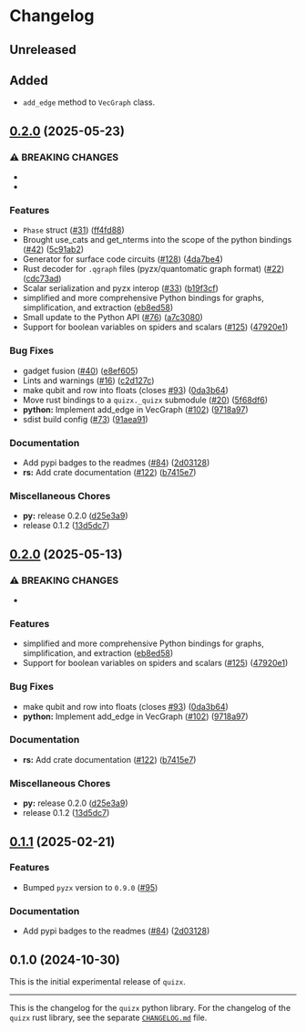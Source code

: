# Changelog

## Unreleased

## Added
- `add_edge` method to `VecGraph` class.

## [0.2.0](https://github.com/mark-koch/quizx/compare/quizx-py-v0.2.0...quizx-py-v0.2.0) (2025-05-23)


### ⚠ BREAKING CHANGES

* 
* 

### Features

* `Phase` struct ([#31](https://github.com/mark-koch/quizx/issues/31)) ([ff4fd88](https://github.com/mark-koch/quizx/commit/ff4fd88a41061cabb022e0d26e7e853009a5aae3))
* Brought use_cats and get_nterms into the scope of the python bindings ([#42](https://github.com/mark-koch/quizx/issues/42)) ([5c91ab2](https://github.com/mark-koch/quizx/commit/5c91ab2537d9f08c6eb6f8568042f6e71f975464))
* Generator for surface code circuits ([#128](https://github.com/mark-koch/quizx/issues/128)) ([4da7be4](https://github.com/mark-koch/quizx/commit/4da7be4c4e0becbb7f11f345eebb425890369f7c))
* Rust decoder for `.qgraph` files (pyzx/quantomatic graph format) ([#22](https://github.com/mark-koch/quizx/issues/22)) ([cdc73ad](https://github.com/mark-koch/quizx/commit/cdc73adec40509beb9b9873302eaccf19b790d19))
* Scalar serialization and pyzx interop ([#33](https://github.com/mark-koch/quizx/issues/33)) ([b19f3cf](https://github.com/mark-koch/quizx/commit/b19f3cfb7447542b6620b50962223d27b18d9d72))
* simplified and more comprehensive Python bindings for graphs, simplification, and extraction ([eb8ed58](https://github.com/mark-koch/quizx/commit/eb8ed589cc75c8c1efd67e6dfa39dced379f1611))
* Small update to the Python API ([#76](https://github.com/mark-koch/quizx/issues/76)) ([a7c3080](https://github.com/mark-koch/quizx/commit/a7c3080886c1978fbc0b201af88b32d64919faa3))
* Support for boolean variables on spiders and scalars ([#125](https://github.com/mark-koch/quizx/issues/125)) ([47920e1](https://github.com/mark-koch/quizx/commit/47920e1be2356a3b47f7ef7b861dc5ff8c1413a3))


### Bug Fixes

* gadget fusion ([#40](https://github.com/mark-koch/quizx/issues/40)) ([e8ef605](https://github.com/mark-koch/quizx/commit/e8ef605e71e4ccdb03a7f3934e77a4b764541f08))
* Lints and warnings ([#16](https://github.com/mark-koch/quizx/issues/16)) ([c2d127c](https://github.com/mark-koch/quizx/commit/c2d127c07874c16b763edf7aeafdffe12a83ffaf))
* make qubit and row into floats (closes [#93](https://github.com/mark-koch/quizx/issues/93)) ([0da3b64](https://github.com/mark-koch/quizx/commit/0da3b64b6a7ad63a690c9c389a04a4e140ec3b55))
* Move rust bindings to a `quizx._quizx` submodule ([#20](https://github.com/mark-koch/quizx/issues/20)) ([5f68df6](https://github.com/mark-koch/quizx/commit/5f68df6fe6d171484996c60b82eb944984aa794a))
* **python:** Implement add_edge in VecGraph ([#102](https://github.com/mark-koch/quizx/issues/102)) ([9718a97](https://github.com/mark-koch/quizx/commit/9718a973ed647cd6ec6961029d42f51fb3a24112))
* sdist build config ([#73](https://github.com/mark-koch/quizx/issues/73)) ([91aea91](https://github.com/mark-koch/quizx/commit/91aea912ebf36b622166b97ca19ed2f0328aeaea))


### Documentation

* Add pypi badges to the readmes ([#84](https://github.com/mark-koch/quizx/issues/84)) ([2d03128](https://github.com/mark-koch/quizx/commit/2d031280d630ebb68b0bc97bd8e71c6629d1319d))
* **rs:** Add crate documentation ([#122](https://github.com/mark-koch/quizx/issues/122)) ([b7415e7](https://github.com/mark-koch/quizx/commit/b7415e701c37013965944de378ded66a49f8e8e4))


### Miscellaneous Chores

* **py:** release 0.2.0 ([d25e3a9](https://github.com/mark-koch/quizx/commit/d25e3a9f8416a8a7574a422d6f66bb3ee755cf9c))
* release 0.1.2 ([13d5dc7](https://github.com/mark-koch/quizx/commit/13d5dc7b458f6e21f9c9c0ce357abda6b075864a))

## [0.2.0](https://github.com/zxcalc/quizx/compare/quizx-py-v0.1.1...quizx-py-v0.2.0) (2025-05-13)


### ⚠ BREAKING CHANGES

* 

### Features

* simplified and more comprehensive Python bindings for graphs, simplification, and extraction ([eb8ed58](https://github.com/zxcalc/quizx/commit/eb8ed589cc75c8c1efd67e6dfa39dced379f1611))
* Support for boolean variables on spiders and scalars ([#125](https://github.com/zxcalc/quizx/issues/125)) ([47920e1](https://github.com/zxcalc/quizx/commit/47920e1be2356a3b47f7ef7b861dc5ff8c1413a3))


### Bug Fixes

* make qubit and row into floats (closes [#93](https://github.com/zxcalc/quizx/issues/93)) ([0da3b64](https://github.com/zxcalc/quizx/commit/0da3b64b6a7ad63a690c9c389a04a4e140ec3b55))
* **python:** Implement add_edge in VecGraph ([#102](https://github.com/zxcalc/quizx/issues/102)) ([9718a97](https://github.com/zxcalc/quizx/commit/9718a973ed647cd6ec6961029d42f51fb3a24112))


### Documentation

* **rs:** Add crate documentation ([#122](https://github.com/zxcalc/quizx/issues/122)) ([b7415e7](https://github.com/zxcalc/quizx/commit/b7415e701c37013965944de378ded66a49f8e8e4))


### Miscellaneous Chores

* **py:** release 0.2.0 ([d25e3a9](https://github.com/zxcalc/quizx/commit/d25e3a9f8416a8a7574a422d6f66bb3ee755cf9c))
* release 0.1.2 ([13d5dc7](https://github.com/zxcalc/quizx/commit/13d5dc7b458f6e21f9c9c0ce357abda6b075864a))

## [0.1.1](https://github.com/zxcalc/quizx/compare/quizx-py-v0.1.0...quizx-py-v0.1.1) (2025-02-21)


### Features

* Bumped `pyzx` version to `0.9.0` ([#95](https://github.com/zxcalc/quizx/issues/95))

### Documentation

* Add pypi badges to the readmes ([#84](https://github.com/zxcalc/quizx/issues/84)) ([2d03128](https://github.com/zxcalc/quizx/commit/2d031280d630ebb68b0bc97bd8e71c6629d1319d))

## 0.1.0 (2024-10-30)


This is the initial experimental release of `quizx`.


----

This is the changelog for the `quizx` python library.
For the changelog of the `quizx` rust library, see the separate [`CHANGELOG.md`](https://github.com/zxcalc/quizx/blob/master/CHANGELOG.md) file.
